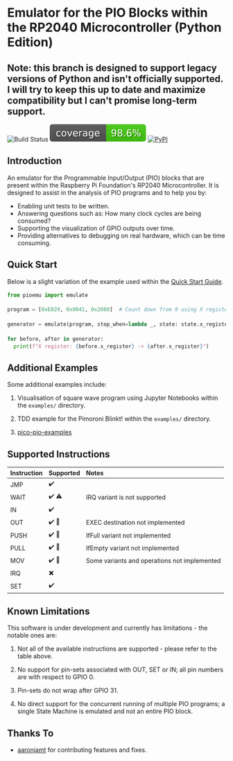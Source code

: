 # Emulator for the PIO Blocks within the RP2040 Microcontroller (Python Edition)

## Note: this branch is designed to support legacy versions of Python and isn't officially supported. I will try to keep this up to date and maximize compatibility but I can't promise long-term support.

![Build Status](https://github.com/NathanY3G/rp2040-pio-emulator/actions/workflows/package-ci.yml/badge.svg) ![Coverage](./docs/images/coverage-badge.svg) [![PyPI](https://img.shields.io/pypi/v/rp2040-pio-emulator?color=informational)](https://pypi.org/project/rp2040-pio-emulator/)

## Introduction
An emulator for the Programmable Input/Output (PIO) blocks that are present
within the Raspberry Pi Foundation's RP2040 Microcontroller. It is designed
to assist in the analysis of PIO programs and to help you by:

* Enabling unit tests to be written.
* Answering questions such as: How many clock cycles are being consumed?
* Supporting the visualization of GPIO outputs over time.
* Providing alternatives to debugging on real hardware, which can be time consuming.

## Quick Start
Below is a slight variation of the example used within the [Quick Start Guide](./docs/Quick%20Start%20Guide.md).

```python
from pioemu import emulate

program = [0xE029, 0x0041, 0x2080]  # Count down from 9 using X register

generator = emulate(program, stop_when=lambda _, state: state.x_register < 0)

for before, after in generator:
  print(f"X register: {before.x_register} -> {after.x_register}")
```

## Additional Examples
Some additional examples include:

1. Visualisation of square wave program using Jupyter Notebooks within the `examples/` directory.

1. TDD example for the Pimoroni Blinkt! within the `examples/` directory.

1. [pico-pio-examples](https://github.com/NathanY3G/pico-pio-examples)

## Supported Instructions

Instruction | Supported                         | Notes
:-----------| :---------------------------------| :----
JMP         | :heavy_check_mark:                | 
WAIT        | :heavy_check_mark: :warning:      | IRQ variant is not supported
IN          | :heavy_check_mark:                |
OUT         | :heavy_check_mark: :construction: | EXEC destination not implemented
PUSH        | :heavy_check_mark: :construction: | IfFull variant not implemented
PULL        | :heavy_check_mark: :construction: | IfEmpty variant not implemented
MOV         | :heavy_check_mark: :construction: | Some variants and operations not implemented
IRQ         | :heavy_multiplication_x:          |
SET         | :heavy_check_mark:                |

## Known Limitations
This software is under development and currently has limitations - the notable ones are:

1. Not all of the available instructions are supported - please refer to the table above.

1. No support for pin-sets associated with OUT, SET or IN; all pin numbers are with respect to GPIO 0.

1. Pin-sets do not wrap after GPIO 31.

1. No direct support for the concurrent running of multiple PIO programs;
   a single State Machine is emulated and not an entire PIO block.

## Thanks To
* [aaronjamt](https://github.com/aaronjamt) for contributing features and fixes.
